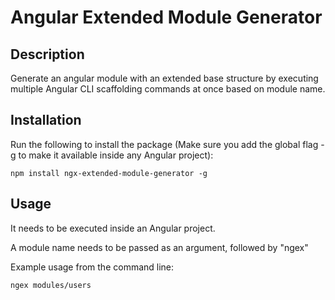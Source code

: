 # Angular Extended Module Generator

## Description
Generate an angular module with an extended base structure by executing multiple Angular CLI scaffolding commands at once based on module name.


## Installation
Run the following to install the package (Make sure you add the global flag -g to make it available inside any Angular project):

`npm install ngx-extended-module-generator -g`

## Usage
It needs to be executed inside an Angular project.

A module name needs to be passed as an argument, followed by "ngex"

Example usage from the command line:

`ngex modules/users`
